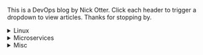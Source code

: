 This is a DevOps blog by Nick Otter. Click each header to trigger a dropdown to view articles. Thanks for stopping by.

<details><summary markdown='span'>Linux</summary>
## General
[Baby chaos monkeys for Linux](#)<br>
  
</details>

<details><summary markdown='span'>Microservices</summary>

</details>

<details><summary markdown='span'>Misc</summary>

</details>
